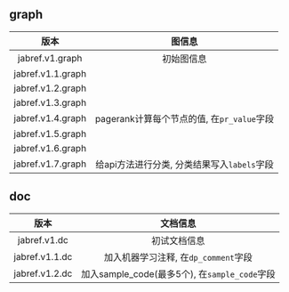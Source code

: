 ## graph

|       版本        |                   图信息                    |
| :---------------: | :-----------------------------------------: |
|  jabref.v1.graph  |                 初始图信息                  |
| jabref.v1.1.graph |                                             |
| jabref.v1.2.graph |                                             |
| jabref.v1.3.graph |                                             |
| jabref.v1.4.graph | pagerank计算每个节点的值, 在`pr_value`字段  |
| jabref.v1.5.graph |                                             |
| jabref.v1.6.graph |                                             |
| jabref.v1.7.graph | 给api方法进行分类, 分类结果写入`labels`字段 |



## doc

|      版本      |                    文档信息                    |
| :------------: | :--------------------------------------------: |
|  jabref.v1.dc  |                  初试文档信息                  |
| jabref.v1.1.dc |      加入机器学习注释, 在`dp_comment`字段      |
| jabref.v1.2.dc | 加入sample_code(最多5个), 在`sample_code`字段 |